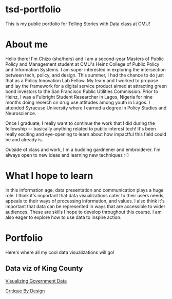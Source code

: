 # tsd-portfolio
This is my public portfolio for Telling Stories with Data class at CMU!

# About me
Hello there! I'm Chizo (she/hers) and I am a second-year Masters of Public Policy and Management student at CMU's Heinz College of Public Policy and Information Systems. I am super interested in exploring the intersection between tech, policy, and design. This summer, I had the chance to do just that as a Policy Innovation Lab Fellow. My team and I worked to propose and lay the framework for a digital service product aimed at attracting green bond investors to the San Francisco Public Utilities Commission. Prior to Heinz, I was a Fulbright Student Researcher in Lagos, Nigeria for nine months doing reserch on drug use attitudes among youth in Lagos. I attended Syracuse University where I earned a degree in Policy Studies and Neuroscience. 

Once I graduate, I really want to continue the work that I did during the fellowship -- basically anything related to public interest tech! It's been really exciting and eye-opening to learn about how impactful this field could be and already is. 

Outside of class and work, I'm a budding gardnener and embroiderer. I'm always open to new ideas and learning new techniques :-)

# What I hope to learn
In this information age, data presentation and communication plays a huge role. I think it's important that data visualizations cater to their users needs, appeals to their ways of processing information, and values. I also think it's important that data can be represented in ways that are accessible to wider audiences. These are skills I hope to develop throughout this course. I am also eager to explore how to use data to inspire action. 

# Portfolio
Here's where all my cool data visualizations will go! 

## Data viz of King County
<div class="flourish-embed flourish-chart" data-src="visualisation/3707677" data-url="https://flo.uri.sh/visualisation/3707677/embed" aria-label=""><script src="https://public.flourish.studio/resources/embed.js"></script></div>

[Visualizing Government Data](visualizing-government-data.md)

[Critique By Design](critique-by-design.md)
